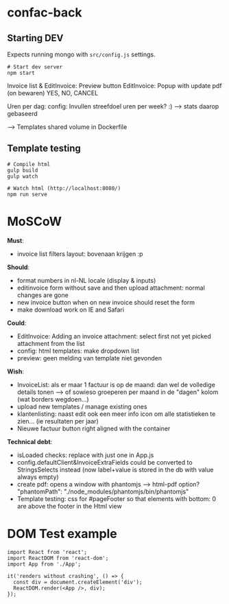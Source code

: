confac-back
===========
Starting DEV
------------

Expects running mongo with `src/config.js` settings.

```
# Start dev server
npm start
```

Invoice list & EditInvoice: Preview button
EditInvoice: Popup with update pdf (on bewaren) YES, NO, CANCEL

Uren per dag: config: Invullen streefdoel uren per week? :)  --> stats daarop gebaseerd

--> Templates shared volume in Dockerfile


Template testing
----------------

```
# Compile html
gulp build
gulp watch

# Watch html (http://localhost:8080/)
npm run serve
```

MoSCoW
======
**Must**:  

- invoice list filters layout: bovenaan krijgen :p

**Should**:  

- format numbers in nl-NL locale (display & inputs)
- editinvoice form without save and then upload attachment: normal changes are gone
- new invoice button when on new invoice should reset the form
- make download work on IE and Safari

**Could**:  

- EditInvoice: Adding an invoice attachment: select first not yet picked attachment from the list
- config: html templates: make dropdown list
- preview: geen melding van template niet gevonden

**Wish**:  

- InvoiceList: als er maar 1 factuur is op de maand: dan wel de volledige details tonen
--> of sowieso groeperen per maand in de "dagen" kolom (wat borders wegdoen...)
- upload new templates / manage existing ones
- klantenlisting: naast edit ook een meer info icon om alle statistieken te zien... (ie resultaten per jaar)
- Nieuwe factuur button right aligned with the container

**Technical debt**:  

- isLoaded checks: replace with just one in App.js
- config.defaultClient&InvoiceExtraFields could be converted to StringsSelects instead (now label+value is stored in the db with value always empty)
- create pdf: opens a window with phantomjs --> html-pdf option? "phantomPath": "./node_modules/phantomjs/bin/phantomjs"
- Template testing: css for #pageFooter so that elements with bottom: 0 are above the footer in the Html view

DOM Test example
================

```
import React from 'react';
import ReactDOM from 'react-dom';
import App from './App';

it('renders without crashing', () => {
  const div = document.createElement('div');
  ReactDOM.render(<App />, div);
});
```

